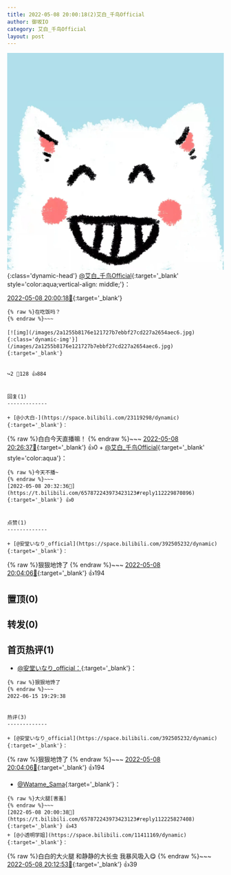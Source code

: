 ```yaml
---
title: 2022-05-08 20:00:18(2)艾白_千鸟Official
author: 御坂IO
category: 艾白_千鸟Official
layout: post
---
```


![img](/images/9ae8b9445fd0665cc014d9080156a45271be73c6.jpg){:class='dynamic-head'}
[@艾白_千鸟Official](https://space.bilibili.com/334537711/dynamic){:target='_blank' style='color:aqua;vertical-align: middle;'}：

[2022-05-08 20:00:18🔗](https://t.bilibili.com/657872243973423123){:target='_blank'}

~~~
{% raw %}在吃饭吗？
{% endraw %}~~~

[![img](/images/2a1255b8176e121727b7ebbf27cd227a2654aec6.jpg){:class='dynamic-img'}](/images/2a1255b8176e121727b7ebbf27cd227a2654aec6.jpg){:target='_blank'}


↪️2 💬128 👍884


回复(1)
-------------

+ [@小大白-](https://space.bilibili.com/23119298/dynamic){:target='_blank'}：
~~~
{% raw %}白白今天直播嘛！
{% endraw %}~~~
[2022-05-08 20:26:37🔗](https://t.bilibili.com/657872243973423123#reply112229051904){:target='_blank'} 👍0
    + [@艾白_千鸟Official](https://space.bilibili.com/334537711/dynamic){:target='_blank' style='color:aqua'}：
~~~
{% raw %}今天不播~
{% endraw %}~~~
[2022-05-08 20:32:36🔗](https://t.bilibili.com/657872243973423123#reply112229870896){:target='_blank'} 👍0


点赞(1)
-------------

+ [@安堂いなり_official](https://space.bilibili.com/392505232/dynamic){:target='_blank'}：
~~~
{% raw %}狠狠地馋了
{% endraw %}~~~
[2022-05-08 20:04:06🔗](https://t.bilibili.com/657872243973423123#reply112226407728){:target='_blank'} 👍194


置顶(0)
-------------



转发(0)
-------------



首页热评(1)
-------------

+ [@安堂いなり_official：](https://space.bilibili.com/392505232/dynamic){:target='_blank'}：
~~~
{% raw %}狠狠地馋了
{% endraw %}~~~
2022-06-15 19:29:38


热评(3)
-------------

+ [@安堂いなり_official](https://space.bilibili.com/392505232/dynamic){:target='_blank'}：
~~~
{% raw %}狠狠地馋了
{% endraw %}~~~
[2022-05-08 20:04:06🔗](https://t.bilibili.com/657872243973423123#reply112226407728){:target='_blank'} 👍194
+ [@Watame_Sama](https://space.bilibili.com/33065794/dynamic){:target='_blank'}：
~~~
{% raw %}大火腿[害羞]
{% endraw %}~~~
[2022-05-08 20:00:38🔗](https://t.bilibili.com/657872243973423123#reply112225827408){:target='_blank'} 👍43
+ [@小透明学姐](https://space.bilibili.com/11411169/dynamic){:target='_blank'}：
~~~
{% raw %}白白的大火腿 和静静的大长虫 我暴风吸入😋
{% endraw %}~~~
[2022-05-08 20:12:53🔗](https://t.bilibili.com/657872243973423123#reply112227402960){:target='_blank'} 👍39


